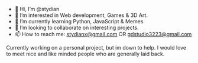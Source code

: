 - 👋 Hi, I’m @stydian
- 👀 I’m interested in  Web development, Games & 3D Art.
- 🌱 I’m currently learning Python, JavaScript & Memes
- 💞️ I’m looking to collaborate on interesting projects.
- 📫 How to reach me: stydianx@gmail.com OR gdstudio3223@gmail.com

Currently working on a personal project, but im down to help.
I would love to meet nice and like minded people who are generally laid back.

<!---
stydian/stydian is a ✨ special ✨ repository because its `README.md` (this file) appears on your GitHub profile.
You can click the Preview link to take a look at your changes.
--->
